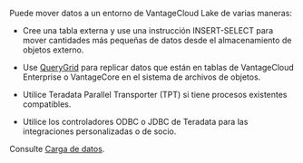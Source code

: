 Puede mover datos a un entorno de VantageCloud Lake de varias maneras:

-   Cree una tabla externa y use una instrucción INSERT-SELECT para mover cantidades más pequeñas de datos desde el almacenamiento de objetos externo.

-   Use [QueryGrid](vyx1659391025497.md) para replicar datos que están en tablas de VantageCloud Enterprise o VantageCore en el sistema de archivos de objetos.

-   Utilice Teradata Parallel Transporter (TPT) si tiene procesos existentes compatibles.

-   Utilice los controladores ODBC o JDBC de Teradata para las integraciones personalizadas o de socio.

Consulte [Carga de datos](https://docs.teradata.com/access/sources/dita/topic?dita:topicPath=zye1681862891537.dita&utm_source=console&utm_medium=iph).
